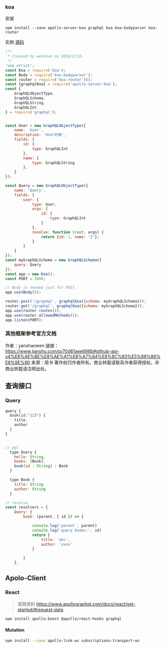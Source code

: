





### koa

安装



```text
npm install --save apollo-server-koa graphql koa koa-bodyparser koa-router
```

实例 [源码](https://link.jianshu.com?t=https%3A%2F%2Fgithub.com%2Fwenshaoyan%2Fapollo-server-example%2Fblob%2Fmaster%2Fexample-koa.js)



```js
/**
 * Created by wenshao on 2018/2/10.
 */
'use strict';
const Koa = require('koa');
const Body = require('koa-bodyparser');
const router = require('koa-router')();
const {graphqlKoa} = require('apollo-server-koa');
const {
    GraphQLObjectType,
    GraphQLSchema,
    GraphQLString,
    GraphQLInt
} = require('graphql');


const User = new GraphQLObjectType({
    name: 'User',
    description: 'User对象',
    fields: {
        id: {
            type: GraphQLInt
        },
        name: {
            type: GraphQLString
        },
    }
});

const Query = new GraphQLObjectType({
    name: 'Query',
    fields: {
        user: {
            type: User,
            args: {
                id: {
                    type: GraphQLInt
                }
            },
            resolve: function (root, args) {
                return {id: 1, name: '2'};
            }
        }
    }
});
const myGraphQLSchema = new GraphQLSchema({
    query: Query
});
const app = new Koa();
const PORT = 3000;

// Body is needed just for POST.
app.use(Body());

router.post('/graphql', graphqlKoa({schema: myGraphQLSchema}));
router.get('/graphql', graphqlKoa({schema: myGraphQLSchema}));
app.use(router.routes());
app.use(router.allowedMethods());
app.listen(PORT);
```

### 其他框架参考官方文档



作者：yanshaowen
链接：https://www.jianshu.com/p/70d61aee696b#github-api-v4%E8%AE%BE%E8%AE%A1%E8%A7%84%E8%8C%83%E5%88%86%E6%9E%90
来源：简书
著作权归作者所有。商业转载请联系作者获得授权，非商业转载请注明出处。







## 查询接口

### Query

```js
query {
  book(id:"123") {
    title,
    author
  } 
}


// gql
  type Query {
    hello: String,
    books: [Book],
    book(id : String) : Book
  }

  type Book {
    title: String
    author: String
  }

// resolve 
const resolvers = {
    Query: {
        book: (parent, { id }) => {

            console.log('parent', parent)
            console.log('query books:', id)
            return {
                title: 'abc',
                author: 'xxxx'
            }

        }
    },
```


## Apolo-Client
### React
> 官网资料 https://www.apollographql.com/docs/react/get-started/#request-data
```bash
npm install apollo-boost @apollo/react-hooks graphql
```

#### Mutation
```bash
npm install --save apollo-link-ws subscriptions-transport-ws
```